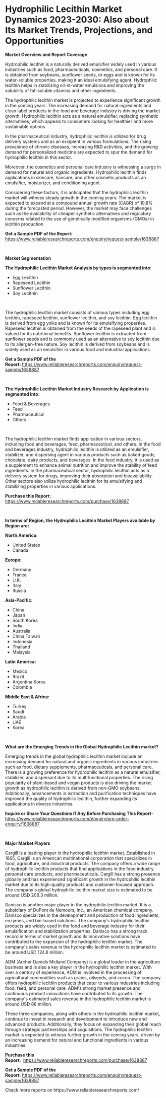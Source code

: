 <p><h1>Hydrophilic Lecithin Market Dynamics 2023-2030: Also about Its Market Trends, Projections, and Opportunities</h1></p><p><strong>Market Overview and Report Coverage</strong></p>
<p><p>Hydrophilic lecithin is a naturally derived emulsifier widely used in various industries such as food, pharmaceuticals, cosmetics, and personal care. It is obtained from soybeans, sunflower seeds, or eggs and is known for its water-soluble properties, making it an ideal emulsifying agent. Hydrophilic lecithin helps in stabilizing oil-in-water emulsions and improving the solubility of fat-soluble vitamins and other ingredients.</p><p>The hydrophilic lecithin market is projected to experience significant growth in the coming years. The increasing demand for natural ingredients and clean label products in the food and beverage industry is driving the market growth. Hydrophilic lecithin acts as a natural emulsifier, replacing synthetic alternatives, which appeals to consumers looking for healthier and more sustainable options.</p><p>In the pharmaceutical industry, hydrophilic lecithin is utilized for drug delivery systems and as an excipient in various formulations. The rising prevalence of chronic diseases, increasing R&D activities, and the growing demand for personalized medicine are expected to spur the demand for hydrophilic lecithin in this sector.</p><p>Moreover, the cosmetics and personal care industry is witnessing a surge in demand for natural and organic ingredients. Hydrophilic lecithin finds applications in skincare, haircare, and other cosmetic products as an emulsifier, moisturizer, and conditioning agent.</p><p>Considering these factors, it is anticipated that the hydrophilic lecithin market will witness steady growth in the coming years. The market is expected to expand at a compound annual growth rate (CAGR) of 10.8% during the forecasted period. However, the market may face challenges such as the availability of cheaper synthetic alternatives and regulatory concerns related to the use of genetically modified organisms (GMOs) in lecithin production.</p></p>
<p><strong>Get a Sample PDF of the Report:</strong> <a href="https://www.reliableresearchreports.com/enquiry/request-sample/1638887">https://www.reliableresearchreports.com/enquiry/request-sample/1638887</a></p>
<p>&nbsp;</p>
<p><strong>Market Segmentation</strong></p>
<p><strong>The Hydrophilic Lecithin Market Analysis by types is segmented into:</strong></p>
<p><ul><li>Egg Lecithin</li><li>Rapeseed Lecithin</li><li>Sunflower Lecithin</li><li>Soy Lecithin</li></ul></p>
<p>&nbsp;</p>
<p><p>The hydrophilic lecithin market consists of various types including egg lecithin, rapeseed lecithin, sunflower lecithin, and soy lecithin. Egg lecithin is derived from egg yolks and is known for its emulsifying properties. Rapeseed lecithin is obtained from the seeds of the rapeseed plant and is valued for its nutritional benefits. Sunflower lecithin is extracted from sunflower seeds and is commonly used as an alternative to soy lecithin due to its allergen-free nature. Soy lecithin is derived from soybeans and is widely used as an emulsifier in various food and industrial applications.</p></p>
<p><strong>Get a Sample PDF of the Report:</strong>&nbsp;<a href="https://www.reliableresearchreports.com/enquiry/request-sample/1638887">https://www.reliableresearchreports.com/enquiry/request-sample/1638887</a></p>
<p>&nbsp;</p>
<p><strong>The Hydrophilic Lecithin Market Industry Research by Application is segmented into:</strong></p>
<p><ul><li>Food & Beverages</li><li>Feed</li><li>Pharmaceutical</li><li>Others</li></ul></p>
<p>&nbsp;</p>
<p><p>The hydrophilic lecithin market finds application in various sectors, including food and beverages, feed, pharmaceutical, and others. In the food and beverages industry, hydrophilic lecithin is utilized as an emulsifier, stabilizer, and dispersing agent in various products such as baked goods, chocolate, dairy products, and beverages. In the feed industry, it is used as a supplement to enhance animal nutrition and improve the stability of feed ingredients. In the pharmaceutical sector, hydrophilic lecithin acts as a delivery system for drugs, improving their absorption and bioavailability. Other sectors also utilize hydrophilic lecithin for its emulsifying and stabilizing properties in various applications.</p></p>
<p><strong>Purchase this Report:</strong>&nbsp; <a href="https://www.reliableresearchreports.com/purchase/1638887">https://www.reliableresearchreports.com/purchase/1638887</a></p>
<p>&nbsp;</p>
<p><strong>In terms of Region, the Hydrophilic Lecithin Market Players available by Region are:</strong></p>
<p>
    <p> <strong> North America: </strong>
        <ul>
            <li>United States</li>
            <li>Canada</li>
        </ul>
        </p> 
    <p> <strong> Europe: </strong>
        <ul>
            <li>Germany</li>
            <li>France</li>
            <li>U.K.</li>
            <li>Italy</li>
            <li>Russia</li>
        </ul>
        </p> 
    <p> <strong> Asia-Pacific: </strong>
        <ul>
            <li>China</li>
            <li>Japan</li>
            <li>South Korea</li>
            <li>India</li>
            <li>Australia</li>
            <li>China Taiwan</li>
            <li>Indonesia</li>
            <li>Thailand</li>
            <li>Malaysia</li>
        </ul>
        </p> 
    <p> <strong> Latin America: </strong>
        <ul>
            <li>Mexico</li>
            <li>Brazil</li>
            <li>Argentina Korea</li>
            <li>Colombia</li>
        </ul>
        </p> 
    <p> <strong> Middle East & Africa: </strong>
        <ul>
            <li>Turkey</li>
            <li>Saudi</li>
            <li>Arabia</li>
            <li>UAE</li>
            <li>Korea</li>
        </ul>
    </p>
    </p>
<p>&nbsp;</p>
<p><strong>What are the Emerging Trends in the Global Hydrophilic Lecithin market?</strong></p>
<p><p>Emerging trends in the global hydrophilic lecithin market include an increasing demand for natural and organic ingredients in various industries such as food, dietary supplements, pharmaceuticals, and personal care. There is a growing preference for hydrophilic lecithin as a natural emulsifier, stabilizer, and dispersant due to its multifunctional properties. The rising popularity of plant-based and vegan products is also driving the market growth as hydrophilic lecithin is derived from non-GMO soybeans. Additionally, advancements in extraction and purification techniques have improved the quality of hydrophilic lecithin, further expanding its applications in diverse industries.</p></p>
<p><strong>Inquire or Share Your Questions If Any Before Purchasing This Report</strong>- <a href="https://www.reliableresearchreports.com/enquiry/pre-order-enquiry/1638887">https://www.reliableresearchreports.com/enquiry/pre-order-enquiry/1638887</a></p>
<p>&nbsp;</p>
<p><strong>Major Market Players</strong></p>
<p><p>Cargill is a leading player in the hydrophilic lecithin market. Established in 1865, Cargill is an American multinational corporation that specializes in food, agriculture, and industrial products. The company offers a wide range of hydrophilic lecithin products that find applications in the food industry, personal care products, and pharmaceuticals. Cargill has a strong presence globally and has experienced significant growth in the hydrophilic lecithin market due to its high-quality products and customer-focused approach. The company's global hydrophilic lecithin market size is estimated to be around USD 209.3 million.</p><p>Danisco is another major player in the hydrophilic lecithin market. It is a subsidiary of DuPont de Nemours, Inc., an American chemical company. Danisco specializes in the development and production of food ingredients, enzymes, and bio-based solutions. The company's hydrophilic lecithin products are widely used in the food and beverage industry for their emulsification and stabilization properties. Danisco has a strong track record in terms of market growth and its innovative solutions have contributed to the expansion of the hydrophilic lecithin market. The company's sales revenue in the hydrophilic lecithin market is estimated to be around USD 124.8 million.</p><p>ADM (Archer Daniels Midland Company) is a global leader in the agriculture business and is also a key player in the hydrophilic lecithin market. With over a century of experience, ADM is involved in the processing of agricultural commodities such as grains, oilseeds, and cocoa. The company offers hydrophilic lecithin products that cater to various industries including food, feed, and personal care. ADM's strong market presence and continuous product innovations have contributed to its growth. The company's estimated sales revenue in the hydrophilic lecithin market is around USD 88 million.</p><p>These three companies, along with others in the hydrophilic lecithin market, continue to invest in research and development to introduce new and advanced products. Additionally, they focus on expanding their global reach through strategic partnerships and acquisitions. The hydrophilic lecithin market is expected to witness further growth in the coming years, driven by an increasing demand for natural and functional ingredients in various industries.</p></p>
<p><strong>Purchase this Report:</strong>&nbsp;&nbsp;<a href="https://www.reliableresearchreports.com/purchase/1638887">https://www.reliableresearchreports.com/purchase/1638887</a></p>
<p></p>
<p><strong>Get a Sample PDF of the Report:</strong>&nbsp;<a href="https://www.reliableresearchreports.com/enquiry/request-sample/1638887">https://www.reliableresearchreports.com/enquiry/request-sample/1638887</a></p>
<p>Check more reports on https://www.reliableresearchreports.com/</p>